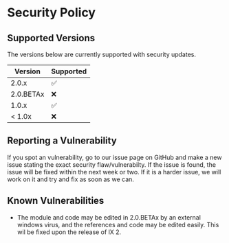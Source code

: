 # Security Policy

## Supported Versions

The versions below are currently supported with security updates.

| Version  | Supported          |
| -------  | ------------------ |
| 2.0.x    | :white_check_mark: |
| 2.0.BETAx| :x:                |
| 1.0.x    | :white_check_mark: |
| < 1.0x   | :x:                |

## Reporting a Vulnerability

If you spot an vulnerability, go to our issue page on GitHub and make a new issue stating the exact security flaw/vulnerabilty. If the issue is found, the issue will be fixed 
within the next week or two. If it is a harder issue, we will work on it and try and fix as soon as we can.

## Known Vulnerabilities 
*  The module and code may be edited in 2.0.BETAx by an external windows virus, and the references and code may be edited easily. This wil be fixed upon the release of lX 2.
